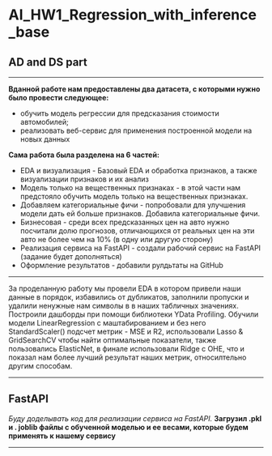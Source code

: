 # AI_HW1_Regression_with_inference_base
## AD and DS part

___
**Вданной работе нам предоставлены два датасета, с которыми нужно было провести следующее:** 
* обучить модель регрессии для предсказания стоимости автомобилей;
* реализовать веб-сервис для применения построенной модели на новых данных

**Сама работа была разделена на 6 частей:**
* EDA и визуализация - Базовый EDA и обработка признаков, а также визуализации признаков и их анализ
* Модель только на вещественных признаках - в этой части нам предстояло обучить модель только на вещественных признаках. 
* Добавляем категориальные фичи - попробовали для улучшения модели дать ей больше признаков. Добавила категориальные фичи.
* Бизнесовая - среди всех предсказанных цен на авто нужно посчитали долю прогнозов, отличающихся от реальных цен на эти авто не более чем на 10% (в одну или другую сторону)
* Реализация сервиса на FastAPI - создали рабочий сервис на FastAPI (задание будет дополняться)
* Оформление результатов - добавили рулдьтаты на GitHub
___

За проделанную работу мы провели EDA в котором привели наши данные в порядок, избавились от дубликатов, заполнили пропуски и удалили ненужные нам символы в в наших табличных значениях.
Построили дашборды при помощи библиотеки YData Profiling.
Обучили модели LinearRegression c маштабированием и без него StandardScaler() подсчет метрик - MSE и R2, использовали Lasso & GridSearchCV чтобы найти оптимальные показатели, также пользовались ElasticNet, в финале использовали Ridge с OHE, что и показал нам более лучший результат наших метрик, относилтельно другим способам.
___

## FastAPI

*Буду доделывать код для реализации сервиса на FastAPI.* 
**Загрузил .pkl и . joblib файлы с обученной моделью и ее весами, которые будем применять к нашему сервису**
___
